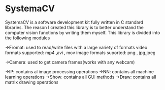 # SystemaCV
SystemaCV is a software development kit fully written in C standard libraries. The reason I created this library is to better understand the computer vision functions by writing them myself.
This library is divided into the following modules

->Fromat:   used to read/write files with a large variety of formats
            video formats supported:  mp4 ,avi , mov
            image formats suported: png , jpg,jpeg
        
->Camera:  used to get camera frames(works with any webcam)

->IP: contains al image processing operations
->NN: contains all machine learning operations
->Show: contains all GUI methods
->Draw: contains all matrix drawing operations
